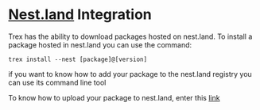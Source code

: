 # [Nest.land](https://nest.land/) Integration

Trex has the ability to download packages hosted on nest.land. To install a package hosted in nest.land you can use the command:

```console
trex install --nest [package]@[version]
```

if you want to know how to add your package to the nest.land registry you can use its command line tool

To know how to upload your package to nest.land, enter this [link](https://nest.land/docs)
